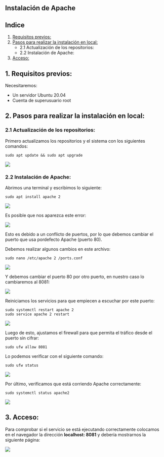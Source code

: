 ## Instalación de Apache

## Indice

1. <a href="#1-requisitos-previos">Requisitos previos:</a>
2. <a href="#2-pasos-para-realizar-la-instalación-en-local">Pasos para realizar la instalación en local:</a>
   - 2.1 Actualización de los repositorios:
   - 2.2 Instalación de Apache:
3. <a href="#3-acceso">Acceso:</a>


## 1. Requisitos previos:

Necesitaremos:

- Un servidor Ubuntu 20.04
- Cuenta de superusuario root

## 2. Pasos para realizar la instalación en local:

### 2.1 Actualización de los repositorios:

Primero actualizamos los repositorios y el sistema con los siguientes comandos:

```
sudo apt update && sudo apt upgrade
```
![](https://github.com/GersanCabo/Uso-de-Git/blob/main/img/Instalaci%C3%B3n%20de%20Apache/2.1.1.png)

### 2.2 Instalación de Apache:

Abrimos una terminal y escribimos lo siguiente:

```
sudo apt install apache 2
```

![](https://github.com/GersanCabo/Uso-de-Git/blob/main/img/Instalaci%C3%B3n%20de%20Apache/2.2.1.png)

Es posible que nos aparezca este error:

![](https://github.com/GersanCabo/Uso-de-Git/blob/main/img/Instalaci%C3%B3n%20de%20Apache/2.2.2.png)

Esto es debido a un conflicto de puertos, por lo que debemos cambiar el puerto que usa pordefecto Apache (puerto 80).

Debemos realizar algunos cambios en este archivo:

```
sudo nano /etc/apache 2 /ports.conf
```

![](https://github.com/GersanCabo/Uso-de-Git/blob/main/img/Instalaci%C3%B3n%20de%20Apache/2.2.3.png)

Y debemos cambiar el puerto 80 por otro puerto, en nuestro caso lo cambiaremos al 8081:

![](https://github.com/GersanCabo/Uso-de-Git/blob/main/img/Instalaci%C3%B3n%20de%20Apache/2.2.4.png)

Reiniciamos los servicios para que empiecen a escuchar por este puerto:

```
sudo systemctl restart apache 2
sudo service apache 2 restart
```

![](https://github.com/GersanCabo/Uso-de-Git/blob/main/img/Instalaci%C3%B3n%20de%20Apache/2.2.5.png)

Luego de esto, ajustamos el firewall para que permita el tráfico desde el puerto sin cifrar:

```
sudo ufw allow 8081
```

Lo podemos verificar con el siguiente comando:

```
sudo ufw status
```

![](https://github.com/GersanCabo/Uso-de-Git/blob/main/img/Instalaci%C3%B3n%20de%20Apache/2.2.6.png)


Por último, verificamos que está corriendo Apache correctamente:

```
sudo systemctl status apache2
```

![](https://github.com/GersanCabo/Uso-de-Git/blob/main/img/Instalaci%C3%B3n%20de%20Apache/2.2.7.png)

## 3. Acceso:

Para comprobar si el servicio se está ejecutando correctamente colocamos en el navegador
la dirección **localhost: 8081** y debería mostrarnos la siguiente página:

![](https://github.com/GersanCabo/Uso-de-Git/blob/main/img/Instalaci%C3%B3n%20de%20Apache/3.1.1.png)

